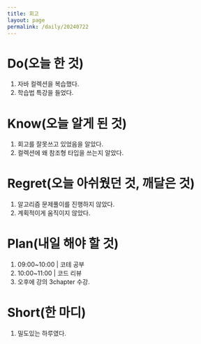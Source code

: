 ```yaml
---
title: 회고
layout: page
permalink: /daily/20240722
---
```

# Do(오늘 한 것)
1. 자바 컬렉션을 복습했다.
2. 학습법 특강을 들었다.

# Know(오늘 알게 된 것)
1. 회고를 잘못쓰고 있었음을 알았다.
2. 컬렉션에 왜 참조형 타입을 쓰는지 알았다.

# Regret(오늘 아쉬웠던 것, 깨달은 것)
1. 알고리즘 문제풀이를 진행하지 않았다.
2. 계획적이게 움직이지 않았다.

# Plan(내일 해야 할 것)
1. 09:00~10:00 | 코테 공부
2. 10:00~11:00 | 코드 리뷰
3. 오후에 강의 3chapter 수강.

# Short(한 마디)
1. 밀도있는 하루였다.

